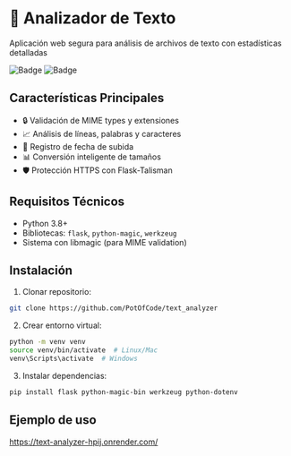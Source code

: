 # 📁 Analizador de Texto

Aplicación web segura para análisis de archivos de texto con estadísticas detalladas

![Badge](https://img.shields.io/badge/Python-3.8%2B-blue)
![Badge](https://img.shields.io/badge/Flask-2.0%2B-green)

## Características Principales
- 🔒 Validación de MIME types y extensiones
- 📈 Análisis de líneas, palabras y caracteres
- 📅 Registro de fecha de subida
- 📊 Conversión inteligente de tamaños
- 🛡️ Protección HTTPS con Flask-Talisman

## Requisitos Técnicos
- Python 3.8+
- Bibliotecas: `flask`, `python-magic`, `werkzeug`
- Sistema con libmagic (para MIME validation)

## Instalación

1. Clonar repositorio:
```bash
git clone https://github.com/PotOfCode/text_analyzer
```

2. Crear entorno virtual:
```bash
python -m venv venv
source venv/bin/activate  # Linux/Mac
venv\Scripts\activate  # Windows
```

3. Instalar dependencias:
```bash
pip install flask python-magic-bin werkzeug python-dotenv
```

## Ejemplo de uso

https://text-analyzer-hpij.onrender.com/